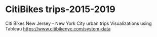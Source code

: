 # CitiBikes trips-2015-2019
Citi Bikes New Jersey - New York City urban trips
Visualizations using Tableau
https://www.citibikenyc.com/system-data
